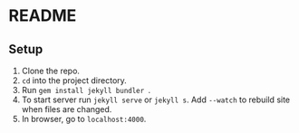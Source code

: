 # README

## Setup

1. Clone the repo.
2. `cd` into the project directory.
3. Run `gem install jekyll bundler `.
4. To start server run `jekyll serve` or  `jekyll s`. Add `--watch` to rebuild site when files are changed.
5. In browser, go to `localhost:4000`.
